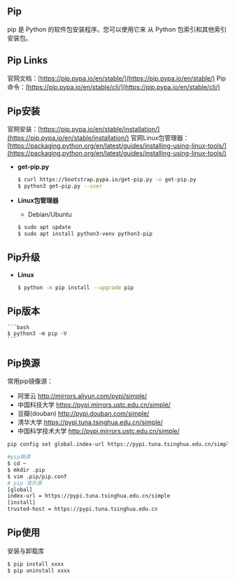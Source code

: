 ## Pip
pip 是 Python 的软件包安装程序。您可以使用它来 从 Python 包索引和其他索引安装包。

## Pip Links
官网文档：[https://pip.pypa.io/en/stable/](https://pip.pypa.io/en/stable/)
Pip命令：[https://pip.pypa.io/en/stable/cli/](https://pip.pypa.io/en/stable/cli/)

## Pip安装
官网安装：[https://pip.pypa.io/en/stable/installation/](https://pip.pypa.io/en/stable/installation/)
官网Linux包管理器：[https://packaging.python.org/en/latest/guides/installing-using-linux-tools/](https://packaging.python.org/en/latest/guides/installing-using-linux-tools/) 

- **get-pip.py**
    ```bash
    $ curl https://bootstrap.pypa.io/get-pip.py -o get-pip.py
    $ python3 get-pip.py --user
    ```

- **Linux包管理器**
   - Debian/Ubuntu
    ```bash
    $ sudo apt update
    $ sudo apt install python3-venv python3-pip
    ```
## Pip升级

- **Linux**
    ```bash
    $ python -m pip install --upgrade pip
    ```
## Pip版本
    ```bash
    $ python3 -m pip -V
    ```
## Pip换源
常用pip镜像源：

- 阿里云 http://mirrors.aliyun.com/pypi/simple/ 
- 中国科技大学 https://pypi.mirrors.ustc.edu.cn/simple/ 
- 豆瓣(douban) http://pypi.douban.com/simple/ 
- 清华大学 https://pypi.tuna.tsinghua.edu.cn/simple/ 
- 中国科学技术大学 http://pypi.mirrors.ustc.edu.cn/simple/
```bash
pip config set global.index-url https://pypi.tuna.tsinghua.edu.cn/simple/ 
```
```bash
#pip换源
$ cd ~             
$ mkdir .pip      
$ vim .pip/pip.conf
# pip 清华源
[global]
index-url = https://pypi.tuna.tsinghua.edu.cn/simple
[install]
trusted-host = https://pypi.tuna.tsinghua.edu.cn
```

## Pip使用

安装与卸载库
```bash
$ pip install xxxx
$ pip uninstall xxxx
```